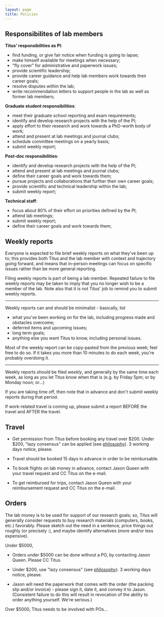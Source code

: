 ```yaml
---
layout: page
title: Policies
---
```


## Responsibilites of lab members

**Titus' responsibilities as PI**:

* find funding, or give fair notice when funding is going to lapse;
* make himself available for meetings when necessary;
* "fly cover" for administrative and paperwork issues;
* provide scientific leadership;
* provide career guidance and help lab members work towards their career goals;
* resolve disputes within the lab;
* write recommendation letters to support people in the lab as well
  as former lab members;

**Graduate student responsibilities**:

* meet their graduate school reporting and exam requirements;
* identify and develop research projects with the help of the PI;
* apply effort to their research and work towards a PhD-worth body of work;
* attend and present at lab meetings and journal clubs;
* schedule committee meetings on a yearly basis;
* submit weekly report;

**Post-doc responsibilities**:

* identify and develop research projects with the help of the PI;
* attend and present at lab meetings and journal clubs;
* define their career goals and work towards them;
* pursue projects and collaborations that further their own career goals;
* provide scientific and technical leadership within the lab;
* submit weekly report;

**Technical staff**:

* focus about 80% of their effort on priorities defined by the PI;
* attend lab meetings;
* submit weekly report;
* define their career goals and work towards them;

## Weekly reports

Everyone is expected to file brief weekly reports on what they've been
up to; this provides both Titus and the lab member with context and
trajectory going forward, and means that in-person meetings can focus
on specific issues rather than be more general reporting.

Filing weekly reports is part of being a lab member.  Repeated failure
to file weekly reports may be taken to imply that you no longer wish
to be a member of the lab.  Note also that it is not Titus' job to
remind you to submit weekly reports.

----

Weekly reports can and should be minimalist - basically, list

* what you've been working on for the lab, including progress made 
  and obstacles overcome;
* deferred items and upcoming issues;
* long term goals;
* anything else you want Titus to know, including personal issues.

Most of the weekly report can be copy-pasted from the previous week;
feel free to do so.  If it takes you more than 10 minutes to do each
week, you're probably overdoing it.

----

Weekly reports should be filed *weekly*, and generally by the same
time each week, as long as you let Titus know when that is (e.g. by
Friday 5pm; or by Monday noon; or...)

If you are taking time off, then note that in advance and don't submit
weekly reports during that period.

If work-related travel is coming up, please submit a report BEFORE the
travel and AFTER the travel.

## Travel

* Get permission from Titus before booking any travel over $200.
  Under $200, "lazy consensus" can be applied (see [philosophy](/philosophy)).
  3 working days notice, please.

* Travel should be booked 15 days in advance in order to be reimbursable.

* To book flights on lab money in advance, contact Jason Queen with
  your travel request and CC Titus on the e-mail.

* To get reimbursed for trips, contact Jason Queen with your reimbursement
  request and CC Titus on the e-mail.

## Orders

The lab money is to be used for support of our research goals; so,
Titus will generally consider requests to buy research materials
(computers, books, etc.) favorably.  Please sketch out the need in a
sentence, price things out roughly (or precisely :), and maybe
identify alternatives (more and/or less expensive).

Under $5000,

* Orders under $5000 can be done without a PO, by contacting Jason
  Queen.  Please CC Titus.

* Under $200, use "lazy consensus" (see [philosophy](/philosophy)).  3 working days
  notice, please.

* Jason will need the paperwork that comes with the order (the packing
  slip and/or invoice) - please sign it, date it, and convey it to
  Jason.  (Consistent failure to do this will result in revocation of
  the ability to order anything yourself. We're serious.)

Over $5000, Titus needs to be involved with POs...

